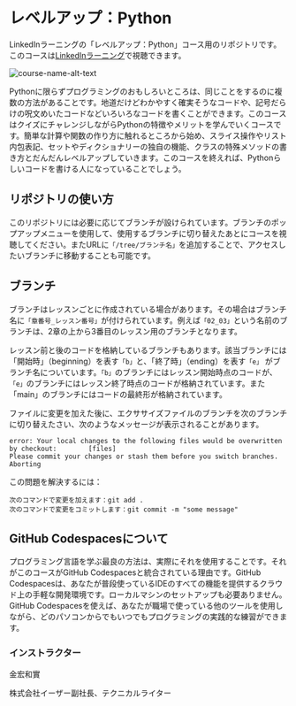 # レベルアップ：Python
LinkedInラーニングの「レベルアップ：Python」コース用のリポジトリです。このコースは[LinkedInラーニング][lil-course-url]で視聴できます。

![course-name-alt-text][lil-thumbnail-url] 

Pythonに限らずプログラミングのおもしろいところは、同じことをするのに複数の方法があることです。地道だけどわかやすく確実そうなコードや、記号だらけの呪文めいたコードなどいろいろなコードを書くことができます。このコースはクイズにチャレンジしながらPythonの特徴やメリットを学んでいくコースです。簡単な計算や関数の作り方に触れるところから始め、スライス操作やリスト内包表記、セットやディクショナリーの独自の機能、クラスの特殊メソッドの書き方とだんだんレベルアップしていきます。このコースを終えれば、Pythonらしいコードを書ける人になっていることでしょう。

## リポジトリの使い方
このリポジトリには必要に応じてブランチが設けられています。ブランチのポップアップメニューを使用して、使用するブランチに切り替えたあとにコースを視聴してください。またURLに`「/tree/ブランチ名」`を追加することで、アクセスしたいブランチに移動することも可能です。

## ブランチ
ブランチはレッスンごとに作成されている場合があります。その場合はブランチ名に`「章番号_レッスン番号」`が付けられています。例えば`「02_03」`という名前のブランチは、2章の上から3番目のレッスン用のブランチとなります。

レッスン前と後のコードを格納しているブランチもあります。該当ブランチには「開始時」（beginning）を表す`「b」`と、「終了時」（ending）を表す`「e」` がブランチ名についています。`「b」`のブランチにはレッスン開始時点のコードが、`「e」`のブランチにはレッスン終了時点のコードが格納されています。また「main」のブランチにはコードの最終形が格納されています。

ファイルに変更を加えた後に、エクササイズファイルのブランチを次のブランチに切り替えたさい、次のようなメッセージが表示されることがあります。

    error: Your local changes to the following files would be overwritten by checkout:        [files]
    Please commit your changes or stash them before you switch branches.
    Aborting

この問題を解決するには：
	
    次のコマンドで変更を加えます：git add .
	次のコマンドで変更をコミットします：git commit -m "some message"
 
 ## GitHub Codespacesについて
プログラミング言語を学ぶ最良の方法は、実際にそれを使用することです。それがこのコースがGitHub Codespacesと統合されている理由です。GitHub Codespacesは、あなたが普段使っているIDEのすべての機能を提供するクラウド上の手軽な開発環境です。ローカルマシンのセットアップも必要ありません。 GitHub Codespacesを使えば、あなたが職場で使っている他のツールを使用しながら、どのパソコンからでもいつでもプログラミングの実践的な練習ができます。

### インストラクター

金宏和實
                            
株式会社イーザー副社長、テクニカルライター

[0]: # (Replace these placeholder URLs with actual course URLs)

[lil-course-url]: https://www.linkedin.com/learning/level-up-python-24008939
[lil-thumbnail-url]: https://media.licdn.com/dms/image/v2/D4D0DAQGJ1cbhURopgA/learning-public-crop_675_1200/learning-public-crop_675_1200/0/1729189178785?e=2147483647&v=beta&t=3h-uT37OMcP-fKsPe-WUIoCaYBFDWxYoPlXnw9NFwNk

